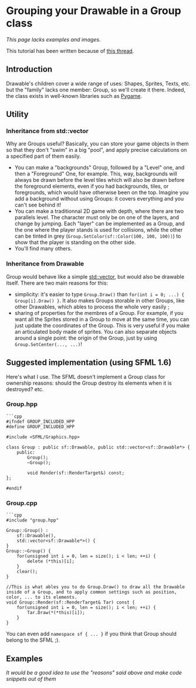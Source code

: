 # Grouping your Drawable in a Group class

_This page lacks examples and images._

This tutorial has been written because of [this thread](http://fr.sfml-dev.org/forums/index.php?topic=7719.new#new).

## Introduction

Drawable's children cover a wide range of uses: Shapes, Sprites, Texts, etc. but the "family" lacks one member: Group, so we'll create it there. Indeed, the class exists in well-known libraries such as [Pygame](http://www.pygame.org/news.html).

## Utility

### Inheritance from std::vector

Why are Groups useful? Basically, you can store your game objects in them so that they don't "swim" in a big "pool", and apply precise calculations on a specified part of them easily.
* You can make a "backgrounds" Group, followed by a "Level" one, and then a "Foreground" One, for example. This, way, backgrounds will always be drawn before the level tiles which will also be drawn before the foreground elements, even if you had backgrounds, tiles, or foregrounds, which would have otherwise been on the top. Imagine you add a background without using Groups: it covers everything and you can't see behind it!
* You can make a traditionnal 2D game with depth, where there are two parallels level. The character must only be on one of the layers, and change by jumping. Each "layer" can be implemented as a Group, and the one where the player stands is used for collisions, while the other can be tinted in grey (`Group.SetColor(sf::Color(100, 100, 100))`) to show that the player is standing on the other side.
* You'll find many others.

### Inheritance from Drawable

Group would behave like a simple [std::vector](http://en.cppreference.com/w/cpp/container/vector), but would also be drawable itself. There are two main reasons for this:
* simplicity: it's easier to type `Group.Draw()` than `for(int i = 0; ...) { Group[i].Draw() }`. It also makes Groups storable in other Groups, like other Drawables, which ables to process the whole very easily ;
* sharing of properties for the membres of a Group. For example, if you want all the Sprites stored in a Group to move at the same time, you can just update the coordinates of the Group. This is very useful if you make an articulated body made of sprites. You can also separate objects around a single point: the origin of the Group, just by using `Group.SetCenter(..., ...)`!

## Suggested implementation (using SFML 1.6)

Here's what I use. The SFML doesn't implement a Group class for ownership reasons: should the Group destroy its elements when it is destroyed? etc.

### Group.hpp
	```cpp
	#ifndef GROUP_INCLUDED_HPP
	#define GROUP_INCLUDED_HPP

	#include <SFML/Graphics.hpp>

	class Group : public sf::Drawable, public std::vector<sf::Drawable*> {
		public:
			Group();
			~Group();

			void Render(sf::RenderTarget&) const;
	};

	#endif

### Group.cpp

	```cpp
	#include "group.hpp"

	Group::Group() :
		sf::Drawable(),
		std::vector<sf::Drawable*>() {
	}
	Group::~Group() {
		for(unsigned int i = 0, len = size(); i < len; ++i) {
			delete (*this)[i];
		}
		clear();
	}

	//This is what ables you to do Group.Draw() to draw all the Drawable inside of a Group, and to apply common settings such as position, color, ... to its elements.
	void Group::Render(sf::RenderTarget& Tar) const {
		for(unsigned int i = 0, len = size(); i < len; ++i) {
			Tar.Draw(*(*this)[i]);
		}
	}

You can even add `namespace sf { ... }` if you think that Group should belong to the SFML ;).

## Examples

_It would be a good idea to use the "reasons" said above and make code snippets out of them_